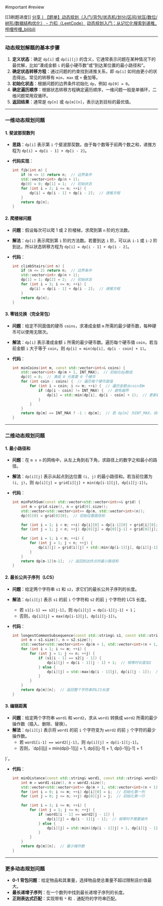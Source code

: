 #important #review

[[3刷题进度]]
[分享丨【题单】动态规划（入门/背包/状态机/划分/区间/状压/数位/树形/数据结构优化） - 力扣（LeetCode）](https://leetcode.cn/circle/discuss/tXLS3i/)
[动态规划入门：从记忆化搜索到递推_哔哩哔哩_bilibili](https://www.bilibili.com/video/BV1Xj411K7oF/?vd_source=8636d68797fa4651942df4dc09db7987)

---

### 动态规划解题的基本步骤
1. **定义状态**：确定 `dp[i]` 或 `dp[i][j]` 的含义，它通常表示问题在某种情况下的最优解，比如“凑成金额 `i` 的最小硬币数”或“到达某位置的最小路径和”。
2. **确定状态转移方程**：通过问题的约束找到递推关系，即 `dp[i]` 如何由更小的状态得出。常见的转移有 `min`、`max` 或 `+` 叠加等。
3. **初始化状态**：根据问题的边界条件初始化 `dp`，例如 `dp[0] = 0`。
4. **确定遍历顺序**：根据状态转移方程确定遍历顺序，一维问题一般是单循环，二维问题常用双循环。
5. **返回结果**：通常是 `dp[n]` 或 `dp[m][n]`，表示达到目标的最优值。

---

### 一维动态规划问题

#### 1. **斐波那契数列**
   - **思路**：`dp[i]` 表示第 `i` 个斐波那契数。由于每个数等于前两个数之和，递推方程为 `dp[i] = dp[i - 1] + dp[i - 2]`。
   - **代码实现**：

     ```cpp
     int fib(int n) {
         if (n <= 1) return n;  // 边界条件
         std::vector<int> dp(n + 1);
         dp[0] = 0; dp[1] = 1;  // 初始状态
         for (int i = 2; i <= n; ++i) {
             dp[i] = dp[i - 1] + dp[i - 2];  // 递推方程
         }
         return dp[n];
     }
     ```

#### 2. **爬楼梯问题**
   - **问题**：假设每次可以爬 1 或 2 阶楼梯，求爬到第 `n` 阶的方法数。
   - **解法**：`dp[i]` 表示爬到第 `i` 阶的方法数。若要到达 `i` 阶，可以从 `i-1` 或 `i-2` 阶到达，所以状态转移方程为 `dp[i] = dp[i - 1] + dp[i - 2]`。
   - **代码**：

     ```cpp
     int climbStairs(int n) {
         if (n <= 2) return n;  // 边界条件
         std::vector<int> dp(n + 1);
         dp[1] = 1; dp[2] = 2;  // 初始状态
         for (int i = 3; i <= n; ++i) {
             dp[i] = dp[i - 1] + dp[i - 2];  // 递推方程
         }
         return dp[n];
     }
     ```

#### 3. **零钱兑换（完全背包）**
   - **问题**：给定不同面值的硬币 `coins`，求凑成金额 `m` 所需的最少硬币数，每种硬币可以使用无限次。
   - **解法**：`dp[i]` 表示凑成金额 `i` 所需的最少硬币数。遍历每个硬币值 `coin`，若当前金额 `i` 大于等于 `coin`，则 `dp[i] = min(dp[i], dp[i - coin] + 1)`。
   - **代码**：

     ```cpp
     int minCoins(int m, const std::vector<int>& coins) {
         std::vector<int> dp(m + 1, INT_MAX);  // 初始化dp数组
         dp[0] = 0;  // 凑成 0 元需要 0 个硬币
         for (int coin : coins) {  // 遍历每个硬币面值
             for (int i = coin; i <= m; ++i) {  // 遍历金额从coin到m
                 if (dp[i - coin] != INT_MAX) {  // 避免越界
                     dp[i] = std::min(dp[i], dp[i - coin] + 1);  // 更新最小值
                 }
             }
         }
         return dp[m] == INT_MAX ? -1 : dp[m];  // 若 dp[m] 为INT_MAX，说明无解
     }
     ```

---

### 二维动态规划问题

#### 1. **最小路径和**
   - **问题**：在 `m x n` 的网格中，从左上角到右下角，求路径上的数字之和最小的路径。
   - **解法**：`dp[i][j]` 表示从起点到达位置 `(i, j)` 的最小路径和。若当前位置为 `(i, j)`，则 `dp[i][j] = grid[i][j] + min(dp[i-1][j], dp[i][j-1])`。
   - **代码**：

     ```cpp
     int minPathSum(const std::vector<std::vector<int>>& grid) {
         int m = grid.size(), n = grid[0].size();
         std::vector<std::vector<int>> dp(m, std::vector<int>(n));
         dp[0][0] = grid[0][0];  // 初始位置路径和
         
         for (int i = 1; i < m; ++i) dp[i][0] = dp[i-1][0] + grid[i][0];  // 初始化第一列
         for (int j = 1; j < n; ++j) dp[0][j] = dp[0][j-1] + grid[0][j];  // 初始化第一行
         
         for (int i = 1; i < m; ++i) {
             for (int j = 1; j < n; ++j) {
                 dp[i][j] = grid[i][j] + std::min(dp[i-1][j], dp[i][j-1]);  // 状态转移
             }
         }
         return dp[m-1][n-1];  // 返回到达终点的最小路径和
     }
     ```

#### 2. **最长公共子序列（LCS）**
   - **问题**：给定两个字符串 `s1` 和 `s2`，求它们的最长公共子序列的长度。
   - **解法**：`dp[i][j]` 表示 `s1` 的前 `i` 个字符和 `s2` 的前 `j` 个字符的 LCS 长度。
     - 若 `s1[i-1] == s2[j-1]`，则 `dp[i][j] = dp[i-1][j-1] + 1`；
     - 否则，`dp[i][j] = max(dp[i-1][j], dp[i][j-1])`。
   - **代码**：

     ```cpp
     int longestCommonSubsequence(const std::string& s1, const std::string& s2) {
         int m = s1.size(), n = s2.size();
         std::vector<std::vector<int>> dp(m + 1, std::vector<int>(n + 1, 0));
         for (int i = 1; i <= m; ++i) {
             for (int j = 1; j <= n; ++j) {
                 if (s1[i - 1] == s2[j - 1]) {
                     dp[i][j] = dp[i - 1][j - 1] + 1;  // 相等时长度加1
                 } else {
                     dp[i][j] = std::max(dp[i - 1][j], dp[i][j - 1]);  // 取较大值
                 }
             }
         }
         return dp[m][n];  // 返回整个字符串的LCS长度
     }
     ```

#### 3. **编辑距离**
   - **问题**：给定两个字符串 `word1` 和 `word2`，求从 `word1` 转换成 `word2` 所需的最少操作数（插入、删除、替换）。
   - **解法**：`dp[i][j]` 表示将 `word1` 的前 `i` 个字符变为 `word2` 的前 `j` 个字符的最少操作数。
     - 若 `word1[i-1] == word2[j-1]`，则 `dp[i][j] = dp[i-1][j-1]`。
     - 否则，`dp[i][j] = min(dp[i-1][j] + 1, dp[i][j-1] + 1, dp[i-1][j-1] + 1

)`。
   - **代码**：

     ```cpp
     int minDistance(const std::string& word1, const std::string& word2) {
         int m = word1.size(), n = word2.size();
         std::vector<std::vector<int>> dp(m + 1, std::vector<int>(n + 1));
         for (int i = 0; i <= m; ++i) dp[i][0] = i;  // 初始化第一列
         for (int j = 0; j <= n; ++j) dp[0][j] = j;  // 初始化第一行
         
         for (int i = 1; i <= m; ++i) {
             for (int j = 1; j <= n; ++j) {
                 if (word1[i - 1] == word2[j - 1]) {
                     dp[i][j] = dp[i - 1][j - 1];  // 相等时不需要操作
                 } else {
                     dp[i][j] = std::min({dp[i - 1][j] + 1, dp[i][j - 1] + 1, dp[i - 1][j - 1] + 1});  // 插入、删除、替换
                 }
             }
         }
         return dp[m][n];  // 最少操作数
     }
     ```

---

### 更多动态规划问题
- **0-1 背包问题**：给定物品和其重量，选择物品使总重量不超过限制且价值最大。
- **最长递增子序列**：在一个数列中找到最长递增子序列的长度。
- **正则表达式匹配**：实现带有 `*` 和 `.` 通配符的字符串匹配。